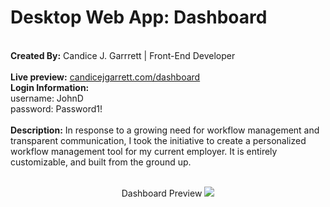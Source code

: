 <h1>Desktop Web App: Dashboard</h1><br>
<strong>Created By:</strong> Candice J. Garrrett | Front-End Developer<br><br>
<strong>Live preview:</strong> <a href="https://www.candicejgarrett.com/dashboard" target="_blank">candicejgarrett.com/dashboard</a><br>
    <strong>Login Information:</strong><br>
      username: JohnD<br>
      password: Password1!
<br><br>
<strong>Description:</strong> In response to a growing need for workflow management and transparent communication, I took the initiative to create a personalized workflow management tool for my current employer. It is entirely customizable, and built from the ground up.
<br><br>
<p align="center">Dashboard Preview
<img src="https://www.candicejgarrett.com/img/db-projects.png"></p>
